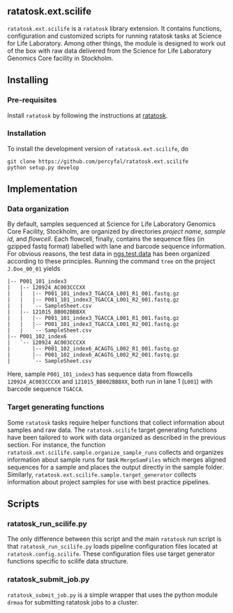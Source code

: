 ## ratatosk.ext.scilife ##

`ratatosk.ext.scilife` is a `ratatosk` library extension. It contains
functions, configuration and customized scripts for running ratatosk
tasks at Science for Life Laboratory. Among other things, the module
is designed to work out of the box with raw data delivered from the
Science for Life Laboratory Genomics Core facility in Stockholm.

## Installing ##

### Pre-requisites ###

Install `ratatosk` by following the instructions at
[ratatosk](https://github.com/percyfal/ratatosk).

### Installation ###

To install the development version of `ratatosk.ext.scilife`, do
	
	git clone https://github.com/percyfal/ratatosk.ext.scilife
	python setup.py develop

## Implementation ##

### Data organization ###

By default, samples sequenced at Science for Life Laboratory Genomics
Core Facility, Stockholm, are organized by directories *project name*,
*sample id*, and *flowcell*. Each flowcell, finally, contains the
sequence files (in gzipped fastq format) labelled with lane and
barcode sequence information. For obvious reasons, the test data in
[ngs.test.data](https://github.com/percyfal/ngs.test.data) has been
organized according to these principles. Running the command `tree` on
the project `J.Doe_00_01` yields

    |-- P001_101_index3
    |   |-- 120924_AC003CCCXX
    |   |   |-- P001_101_index3_TGACCA_L001_R1_001.fastq.gz
    |   |   |-- P001_101_index3_TGACCA_L001_R2_001.fastq.gz
    |   |   `-- SampleSheet.csv
    |   |-- 121015_BB002BBBXX
    |   |   |-- P001_101_index3_TGACCA_L001_R1_001.fastq.gz
    |   |   |-- P001_101_index3_TGACCA_L001_R2_001.fastq.gz
    |   |   `-- SampleSheet.csv
    |-- P001_102_index6
    |   `-- 120924_AC003CCCXX
    |       |-- P001_102_index6_ACAGTG_L002_R1_001.fastq.gz
    |       |-- P001_102_index6_ACAGTG_L002_R2_001.fastq.gz
    |       `-- SampleSheet.csv

Here, sample `P001_101_index3` has sequence data from flowcells
`120924_AC003CCCXX` and `121015_BB002BBBXX`, both run in lane 1
(`L001`) with barcode sequence `TGACCA`.

### Target generating functions ###

Some `ratatosk` tasks require helper functions that collect
information about samples and raw data. The `ratatosk.scilife` target
generating functions have been tailored to work with data organized as
described in the previous section. For instance, the function
`ratatosk.ext.scilife.sample.organize_sample_runs` collects and
organizes information about sample runs for task `MergeSamFiles` which
merges aligned sequences for a sample and places the output directly
in the sample folder. Similarly,
`ratatosk.ext.scilife.sample.target_generator` collects information
about project samples for use with best practice pipelines.

## Scripts ##

### ratatosk_run_scilife.py ###

The only difference between this script and the main `ratatosk` run
script is that `ratatosk_run_scilife.py` loads pipeline configuration
files located at `ratatosk.config.scilife`. These configuration files
use target generator functions specific to scilife data structure.

### ratatosk_submit_job.py ###

`ratatosk_submit_job.py` is a simple wrapper that uses the python
module `drmaa` for submitting ratatosk jobs to a cluster. 

